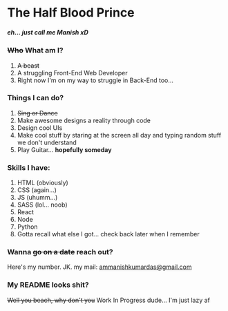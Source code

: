 # The Half Blood Prince
##### eh... just call me Manish xD


### <del>Who</del> What am I?
1. <del>A beast</del>   
1. A struggling Front-End Web Developer
1. Right now I'm on my way to struggle in Back-End too...

### Things I can do?
1. <del>Sing or Dance</del>
1. Make awesome designs a reality through code
1. Design cool UIs
2. Make cool stuff by staring at the screen all day and typing random stuff we don't understand
3. Play Guitar... **hopefully someday**

### Skills I have:
1. HTML (obviously)
2. CSS (again...)
3. JS (uhumm...)
4. SASS (lol... noob)
5. React
6. Node
7. Python
8. Gotta recall what else I got... check back later when I remember

### Wanna <del>go on a date</del> reach out?
Here's my number. JK. my mail: ammanishkumardas@gmail.com

### My README looks shit?
<del>Well you beach, why don't you</del> Work In Progress dude... I'm just lazy af




